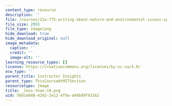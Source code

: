 ```yaml
---
content_type: resource
description: ''
file: /courses/21w-775-writing-about-nature-and-environmental-issues-spring-2017/50d1e84842922e124f9aa94b89f43162_less-than-10.png
file_size: 2955
file_type: image/png
hide_download: true
hide_download_original: null
image_metadata:
  caption: ''
  credit: ''
  image-alt: ''
learning_resource_types: []
license: https://creativecommons.org/licenses/by-nc-sa/4.0/
ocw_type: ''
parent_title: Instructor Insights
parent_type: ThisCourseAtMITSection
resourcetype: Image
title: _less-than-10.png
uid: 50d1e848-4292-2e12-4f9a-a94b89f43162
---
```

